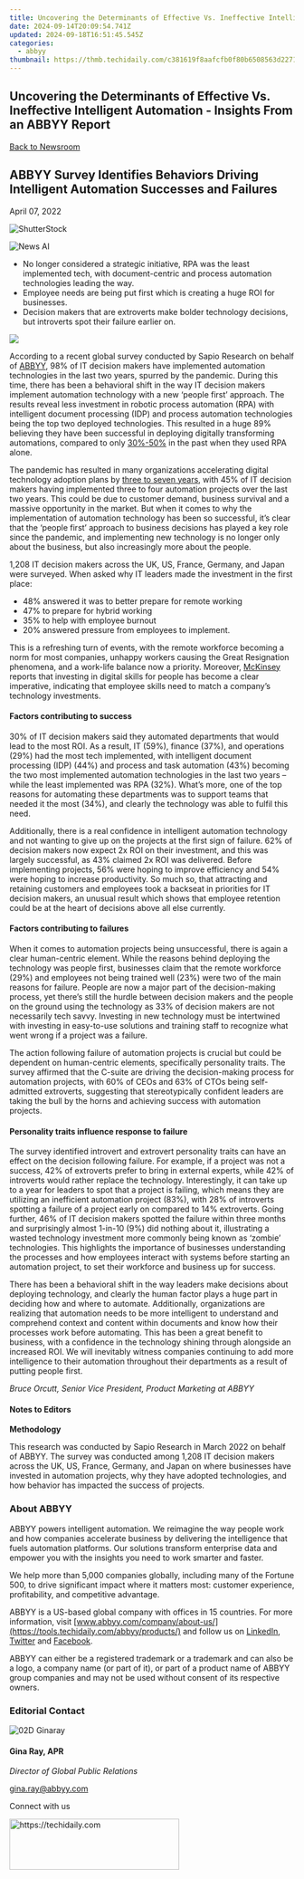 ```yaml
---
title: Uncovering the Determinants of Effective Vs. Ineffective Intelligent Automation - Insights From an ABBYY Report
date: 2024-09-14T20:09:54.741Z
updated: 2024-09-18T16:51:45.545Z
categories:
  - abbyy
thumbnail: https://thmb.techidaily.com/c381619f8aafcfb0f80b6508563d2271437d8649f2f0442bcc2c7a6fb3d30ee1.jpg
---
```


## Uncovering the Determinants of Effective Vs. Ineffective Intelligent Automation - Insights From an ABBYY Report

[Back to Newsroom](https://tools.techidaily.com/abbyy/products/)

## ABBYY Survey Identifies Behaviors Driving Intelligent Automation Successes and Failures

April 07, 2022

![ShutterStock](https://content.abbyy.com/-/media/project/abbyy/abbyy/branchtemplates/shutterstock_1272462163_1296-x-729.jpg?h=729&iar=0&w=1296)

![News AI](https://static5.abbyy.com/abbyycommedia/33743/news-ai.jpg) 

* No longer considered a strategic initiative, RPA was the least implemented tech, with document-centric and process automation technologies leading the way.
* Employee needs are being put first which is creating a huge ROI for businesses.
* Decision makers that are extroverts make bolder technology decisions, but introverts spot their failure earlier on.

[![](https://static1.abbyy.com/abbyycommedia/35490/2022-04-06_infographic_survey_global_final.jpg?width=1068&height=558)](https://www.abbyy.com/media/35490/2022-04-06%5Finfographic%5Fsurvey%5Fglobal%5Ffinal.jpg)

According to a recent global survey conducted by Sapio Research on behalf of [ABBYY](https://tools.techidaily.com/abbyy/products/), 98% of IT decision makers have implemented automation technologies in the last two years, spurred by the pandemic. During this time, there has been a behavioral shift in the way IT decision makers implement automation technology with a new ‘people first’ approach. The results reveal less investment in robotic process automation (RPA) with intelligent document processing (IDP) and process automation technologies being the top two deployed technologies. This resulted in a huge 89% believing they have been successful in deploying digitally transforming automations, compared to only [30%-50%](https://www.ey.com/en%5Fgl/consulting/five-design-principles-to-help-build-confidence-in-rpa-implement) in the past when they used RPA alone.

The pandemic has resulted in many organizations accelerating digital technology adoption plans by [three to seven years](https://www.mckinsey.com/business-functions/mckinsey-digital/our-insights/the-new-digital-edge-rethinking-strategy-for-the-postpandemic-era), with 45% of IT decision makers having implemented three to four automation projects over the last two years. This could be due to customer demand, business survival and a massive opportunity in the market. But when it comes to why the implementation of automation technology has been so successful, it’s clear that the ‘people first’ approach to business decisions has played a key role since the pandemic, and implementing new technology is no longer only about the business, but also increasingly more about the people.

1,208 IT decision makers across the UK, US, France, Germany, and Japan were surveyed. When asked why IT leaders made the investment in the first place:

* 48% answered it was to better prepare for remote working
* 47% to prepare for hybrid working
* 35% to help with employee burnout
* 20% answered pressure from employees to implement.

This is a refreshing turn of events, with the remote workforce becoming a norm for most companies, unhappy workers causing the Great Resignation phenomena, and a work-life balance now a priority. Moreover, [McKinsey](https://www.mckinsey.com/business-functions/people-and-organizational-performance/our-insights/building-workforce-skills-at-scale-to-thrive-during-and-after-the-covid-19-crisis) reports that investing in digital skills for people has become a clear imperative, indicating that employee skills need to match a company’s technology investments.

#### Factors contributing to success

30% of IT decision makers said they automated departments that would lead to the most ROI. As a result, IT (59%), finance (37%), and operations (29%) had the most tech implemented, with intelligent document processing (IDP) (44%) and process and task automation (43%) becoming the two most implemented automation technologies in the last two years – while the least implemented was RPA (32%). What’s more, one of the top reasons for automating these departments was to support teams that needed it the most (34%), and clearly the technology was able to fulfil this need.

Additionally, there is a real confidence in intelligent automation technology and not wanting to give up on the projects at the first sign of failure. 62% of decision makers now expect 2x ROI on their investment, and this was largely successful, as 43% claimed 2x ROI was delivered. Before implementing projects, 56% were hoping to improve efficiency and 54% were hoping to increase productivity. So much so, that attracting and retaining customers and employees took a backseat in priorities for IT decision makers, an unusual result which shows that employee retention could be at the heart of decisions above all else currently.

#### Factors contributing to failures

When it comes to automation projects being unsuccessful, there is again a clear human-centric element. While the reasons behind deploying the technology was people first, businesses claim that the remote workforce (29%) and employees not being trained well (23%) were two of the main reasons for failure. People are now a major part of the decision-making process, yet there’s still the hurdle between decision makers and the people on the ground using the technology as 33% of decision makers are not necessarily tech savvy. Investing in new technology must be intertwined with investing in easy-to-use solutions and training staff to recognize what went wrong if a project was a failure.

The action following failure of automation projects is crucial but could be dependent on human-centric elements, specifically personality traits. The survey affirmed that the C-suite are driving the decision-making process for automation projects, with 60% of CEOs and 63% of CTOs being self-admitted extroverts, suggesting that stereotypically confident leaders are taking the bull by the horns and achieving success with automation projects.

#### Personality traits influence response to failure

The survey identified introvert and extrovert personality traits can have an effect on the decision following failure. For example, if a project was not a success, 42% of extroverts prefer to bring in external experts, while 42% of introverts would rather replace the technology. Interestingly, it can take up to a year for leaders to spot that a project is failing, which means they are utilizing an inefficient automation project (83%), with 28% of introverts spotting a failure of a project early on compared to 14% extroverts. Going further, 46% of IT decision makers spotted the failure within three months and surprisingly almost 1-in-10 (9%) did nothing about it, illustrating a wasted technology investment more commonly being known as ‘zombie’ technologies. This highlights the importance of businesses understanding the processes and how employees interact with systems before starting an automation project, to set their workforce and business up for success.

There has been a behavioral shift in the way leaders make decisions about deploying technology, and clearly the human factor plays a huge part in deciding how and where to automate. Additionally, organizations are realizing that automation needs to be more intelligent to understand and comprehend context and content within documents and know how their processes work before automating. This has been a great benefit to business, with a confidence in the technology shining through alongside an increased ROI. We will inevitably witness companies continuing to add more intelligence to their automation throughout their departments as a result of putting people first.

_Bruce Orcutt, Senior Vice President, Product Marketing at ABBYY_

#### Notes to Editors

**Methodology**

This research was conducted by Sapio Research in March 2022 on behalf of ABBYY. The survey was conducted among 1,208 IT decision makers across the UK, US, France, Germany, and Japan on where businesses have invested in automation projects, why they have adopted technologies, and how behavior has impacted the success of projects.

### About ABBYY

ABBYY powers intelligent automation. We reimagine the way people work and how companies accelerate business by delivering the intelligence that fuels automation platforms. Our solutions transform enterprise data and empower you with the insights you need to work smarter and faster. 

We help more than 5,000 companies globally, including many of the Fortune 500, to drive significant impact where it matters most: customer experience, profitability, and competitive advantage.

ABBYY is a US-based global company with offices in 15 countries. For more information, visit [www.abbyy.com/company/about-us/](https://tools.techidaily.com/abbyy/products/) and follow us on [LinkedIn](https://www.linkedin.com/company/abbyy), [Twitter](https://twitter.com/ABBYY%5FSoftware) and [Facebook](https://www.facebook.com/ABBYYsoft).

ABBYY can either be a registered trademark or a trademark and can also be a logo, a company name (or part of it), or part of a product name of ABBYY group companies and may not be used without consent of its respective owners.

### Editorial Contact

![02D Ginaray](https://static2.abbyy.com/abbyycommedia/23662/02d-ginaray.png)

#### Gina Ray, APR

_Director of Global Public Relations_

[gina.ray@abbyy.com](https://tools.techidaily.com/abbyy/products/)

Connect with us

<ins class="adsbygoogle"
     style="display:block"
     data-ad-format="autorelaxed"
     data-ad-client="ca-pub-7571918770474297"
     data-ad-slot="1223367746"></ins>

<ins class="adsbygoogle"
     style="display:block"
     data-ad-client="ca-pub-7571918770474297"
     data-ad-slot="8358498916"
     data-ad-format="auto"
     data-full-width-responsive="true"></ins>



<!-- affiliate ads begin -->
<a href="https://aligracehair.sjv.io/c/5597632/2036467/19272" target="_top" id="2036467">
  <img src="//a.impactradius-go.com/display-ad/19272-2036467" border="0" alt="https://techidaily.com" width="300" height="90"/>
</a>
<img height="0" width="0" src="https://aligracehair.sjv.io/i/5597632/2036467/19272" style="position:absolute;visibility:hidden;" border="0" />
<!-- affiliate ads end -->

